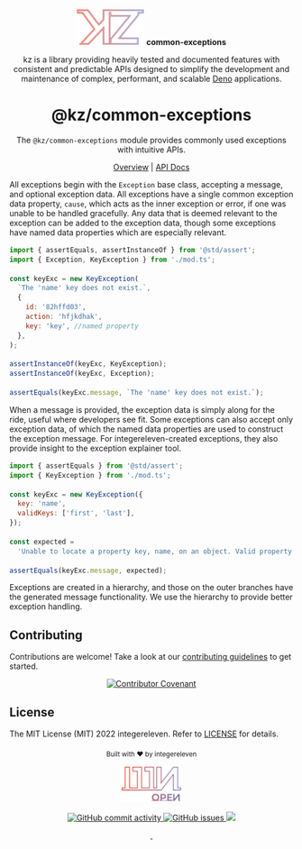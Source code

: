 <p align="center">
<img alt="kz logo" height="64" src="https://raw.githubusercontent.com/i11n/.github/main/svg/kz/color/kz.svg" />
<strong>common-exceptions</strong>
</p>

<p align="center">
kz is a library providing heavily tested and documented features with consistent and predictable APIs designed to simplify the development and maintenance of complex, performant, and scalable <a href="https://deno.com">Deno</a> applications.
</p>

<h1 align="center">@kz/common-exceptions</h1>

<p align="center">
The <code>@kz/common-exceptions</code> module provides commonly used exceptions with intuitive APIs.
</p>

<p align="center">
<a href="https://jsr.io/@kz/common-exceptions">Overview</a> |
<a href="https://jsr.io/@kz/common-exceptions/doc">API Docs</a>
</p>

All exceptions begin with the `Exception` base class, accepting a message, and optional exception data. All exceptions have a single common exception data property, `cause`, which acts as the inner exception or error, if one was unable to be handled gracefully. Any data that is deemed relevant to the exception can be added to the exception data, though some exceptions have named data properties which are especially relevant.

```jsx
import { assertEquals, assertInstanceOf } from '@std/assert';
import { Exception, KeyException } from './mod.ts';

const keyExc = new KeyException(
  `The 'name' key does not exist.`,
  {
    id: '82hffd03',
    action: 'hfjkdhak',
    key: 'key', //named property
  },
);

assertInstanceOf(keyExc, KeyException);
assertInstanceOf(keyExc, Exception);

assertEquals(keyExc.message, `The 'name' key does not exist.`);
```

When a message is provided, the exception data is simply along for the ride, useful where developers see fit. Some exceptions can also accept only exception data, of which the named data properties are used to construct the exception message. For integereleven-created exceptions, they also provide insight to the exception explainer tool.

```jsx
import { assertEquals } from '@std/assert';
import { KeyException } from './mod.ts';

const keyExc = new KeyException({
  key: 'name',
  validKeys: ['first', 'last'],
});

const expected =
  'Unable to locate a property key, name, on an object. Valid property keys include: first, last.';

assertEquals(keyExc.message, expected);
```

Exceptions are created in a hierarchy, and those on the outer branches have the generated message functionality. We use the hierarchy to provide better exception handling.

## Contributing

Contributions are welcome! Take a look at our [contributing guidelines][contributing] to get started.

<p align="center">
<a href="https://github.com/i11n/.github/blob/main/.github/CODE_OF_CONDUCT.md">
  <img alt="Contributor Covenant" src="https://img.shields.io/badge/Contributor%20Covenant-2.1-4baaaa.svg?style=flat-square" />
</a>
</p>

## License

The MIT License (MIT) 2022 integereleven. Refer to [LICENSE][license] for details.

<p align="center">
<sub>Built with ❤ by integereleven</sub>
</p>

<p align="center">
<img
  alt="kz.io logo"
  height="64"
  src="https://raw.githubusercontent.com/i11n/.github/main/svg/brand/color/open-stroke.svg"
/>
</p>

<p align="center">
<a href="https://github.com/kz-io/common-exceptions/commits">
  <img alt="GitHub commit activity" src="https://img.shields.io/github/commit-activity/m/kz-io/common-exceptions?style=flat-square">
</a>
<a href="https://github.com/kz-io/common-exceptions/issues">
  <img alt="GitHub issues" src="https://img.shields.io/github/issues-raw/kz-io/common-exceptions?style=flat-square">
</a>
<a href="https://codecov.io/gh/kz-io/common-exceptions" >
  <img src="https://codecov.io/gh/kz-io/common-exceptions/graph/badge.svg?token=EK5CNEBUPG"/>
</a>
</p>

<p align="center">
<a href="https://jsr.io/@kz/common-exceptions">
  <img src="https://jsr.io/badges/@kz/common-exceptions" alt="" />
</a>
<a href="https://jsr.io/@kz/common-exceptions">
  <img src="https://jsr.io/badges/@kz/common-exceptions/score" alt="" />
</a>
</p>

[deno]: https://deno.dom "Deno homepage"
[jsr]: https://jsr.io "JSR homepage"
[branches]: https://github.com/kz-io/common-exceptions/branches "@kz/common-exceptions branches on GitHub"
[releases]: https://github.com/kz-io/common-exceptions/releases "@kz/common-exceptions releases on GitHub"
[contributing]: https://github.com/kz-io/common-exceptions/blob/main/CONTRIBUTING.md "@kz/common-exceptions contributing guidelines"
[license]: https://github.com/kz-io/common-exceptions/blob/main/LICENSE "@kz/common-exceptions license"
